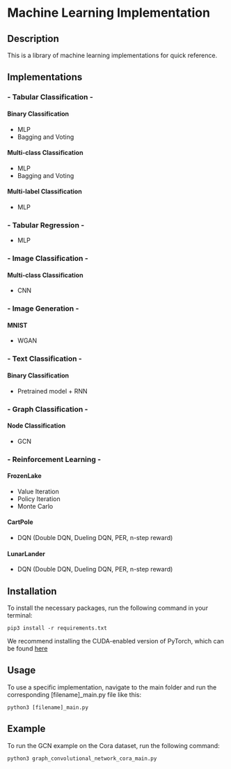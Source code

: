 # Machine Learning Implementation

## Description

This is a library of machine learning implementations for quick reference.

## Implementations
### - Tabular Classification -
#### Binary Classification
* MLP
* Bagging and Voting
#### Multi-class Classification
* MLP 
* Bagging and Voting
#### Multi-label Classification
* MLP
### - Tabular Regression -
* MLP
### - Image Classification -
#### Multi-class Classification
* CNN
### - Image Generation -
#### MNIST
* WGAN
### - Text Classification -
#### Binary Classification 
* Pretrained model + RNN
### - Graph Classification -
#### Node Classification 
* GCN
### - Reinforcement Learning -
#### FrozenLake
* Value Iteration
* Policy Iteration
* Monte Carlo
#### CartPole
* DQN (Double DQN, Dueling DQN, PER, n-step reward)
#### LunarLander
* DQN (Double DQN, Dueling DQN, PER, n-step reward)
    
## Installation
To install the necessary packages, run the following command in your terminal:

    pip3 install -r requirements.txt
We recommend installing the CUDA-enabled version of PyTorch, which can be found [here](https://pytorch.org/get-started/locally/)
## Usage
To use a specific implementation, navigate to the main folder and run the corresponding [filename]_main.py file like this:
    
    python3 [filename]_main.py
## Example
To run the GCN example on the Cora dataset, run the following command:

    python3 graph_convolutional_network_cora_main.py
